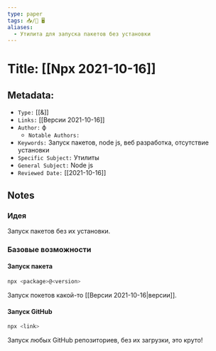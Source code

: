 ```yaml
---
type: paper
tags: 📥️/📜️ 🖥️
aliases:
  - Утилита для запуска пакетов без установки
---
```




# Title: **[[Npx 2021-10-16]]**


## Metadata:

- `Type:` [[&]]
- `Links:` [[Версии 2021-10-16]]
- `Author:` ф
	- `Notable Authors:` 
- `Keywords:` Запуск пакетов, node js, веб разработка, отсутствие установки
- `Specific Subject:` Утилиты
- `General Subject:` Node js
- `Reviewed Date:` [[2021-10-16]]


## Notes

### Идея
Запуск пакетов без их установки.

### Базовые возможности
#### Запуск пакета
```bash
npx <package>@<version>
```
Запуск покетов какой-то [[Версии 2021-10-16|версии]].

#### Запуск GitHub
```bash
npx <link>
```
Запуск любых GitHub репозиториев, без их загрузки, это круто!